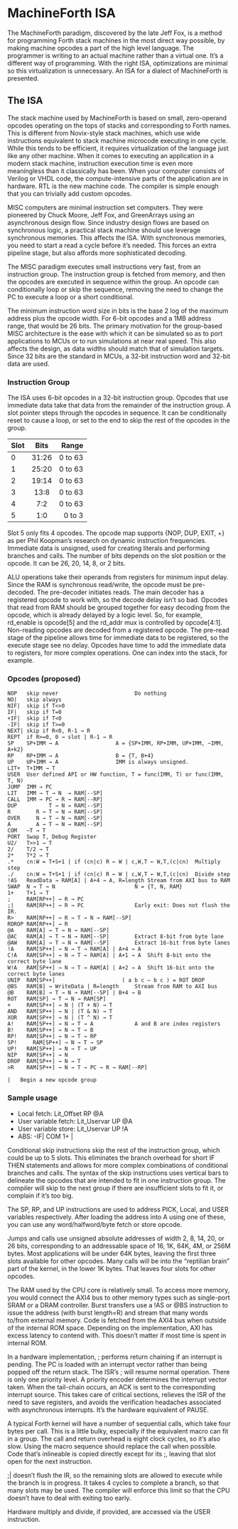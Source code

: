 # MachineForth ISA

The MachineForth paradigm, discovered by the late Jeff Fox, is a method for programming Forth stack machines in the most direct way possible, by making machine opcodes a part of the high level language. The programmer is writing to an actual machine rather than a virtual one. It’s a different way of programming. With the right ISA, optimizations are minimal so this virtualization is unnecessary. An ISA for a dialect of MachineForth is presented.

## The ISA
The stack machine used by MachineForth is based on small, zero-operand opcodes operating on the tops of stacks and corresponding to Forth names. This is different from Novix-style stack machines, which use wide instructions equivalent to stack machine microcode executing in one cycle. While this tends to be efficient, it requires virtualization of the language just like any other machine. When it comes to executing an application in a modern stack machine, instruction execution time is even more meaningless than it classically has been. When your computer consists of Verilog or VHDL code, the compute-intensive parts of the application are in hardware. RTL is the new machine code. The compiler is simple enough that you can trivially add custom opcodes.

MISC computers are minimal instruction set computers. They were pioneered by Chuck Moore, Jeff Fox, and GreenArrays using an asynchronous design flow. Since industry design flows are based on synchronous logic, a practical stack machine should use leverage synchronous memories. This affects the ISA. With synchronous memories, you need to start a read a cycle before it’s needed. This forces an extra pipeline stage, but also affords more sophisticated decoding.

The MISC paradigm executes small instructions very fast, from an instruction group. The instruction group is fetched from memory, and then the opcodes are executed in sequence within the group. An opcode can conditionally loop or skip the sequence, removing the need to change the PC to execute a loop or a short conditional.

The minimum instruction word size in bits is the base 2 log of the maximum address plus the opcode width. For 6-bit opcodes and a 1MB address range, that would be 26 bits. The primary motivation for the group-based MISC architecture is the ease with which it can be simulated so as to port applications to MCUs or to run simulations at near real speed. This also affects the design, as data widths should match that of simulation targets. Since 32 bits are the standard in MCUs, a 32-bit instruction word and 32-bit data are used.

### Instruction Group
The ISA uses 6-bit opcodes in a 32-bit instruction group. Opcodes that use immediate data take that data from the remainder of the instruction group. A slot pointer steps through the opcodes in sequence. It can be conditionally reset to cause a loop, or set to the end to skip the rest of the opcodes in the group.

| Slot | Bits  | Range   |
| ---- |:-----:| -------:|
| 0    | 31:26 | 0 to 63 |
| 1    | 25:20 | 0 to 63 |
| 2    | 19:14 | 0 to 63 |
| 3    | 13:8  | 0 to 63 |
| 4    | 7:2   | 0 to 63 |
| 5    | 1:0   | 0 to 3 |

Slot 5 only fits 4 opcodes. The opcode map supports {NOP, DUP, EXIT, +} as per Phil Koopman’s research on dynamic instruction frequencies. Immediate data is unsigned, used for creating literals and performing branches and calls. The number of bits depends on the slot position or the opcode. It can be 26, 20, 14, 8, or 2 bits. 

ALU operations take their operands from registers for minimum input delay. Since the RAM is synchronous read/write, the opcode must be pre-decoded. The pre-decoder initiates reads. The main decoder has a registered opcode to work with, so the decode delay isn’t so bad. Opcodes that read from RAM should be grouped together for easy decoding from the opcode, which is already delayed by a logic level. So, for example, rd_enable is opcode[5] and the rd_addr mux is controlled by opcode[4:1]. Non-reading opcodes are decoded from a registered opcode. The pre-read stage of the pipeline allows time for immediate data to be registered, so the execute stage see no delay. Opcodes have time to add the immediate data to registers, for more complex operations. One can index into the stack, for example.

### Opcodes (proposed)

```
NOP   skip never						Do nothing
NO|   skip always
NIF|  skip if T<>0
IF|   skip if T=0
+IF|  skip if T<0
-IF|  skip if T>=0
NEXT| skip if R<0, R-1 → R
REPT  if R>=0, 0 → slot | R-1 → R
SP    SP+IMM → A                  A = {SP+IMM, RP+IMM, UP+IMM, ~IMM, A+k2}
RP    RP+IMM → A                  B = {T, B+4}
UP    UP+IMM → A                  IMM is always unsigned.
LIT+  T+IMM → T
USER  User defined API or HW function, T = func(IMM, T) or func(IMM, T, N)
JUMP  IMM → PC
LIT   IMM → T → N  → RAM[--SP]	
CALL  IMM → PC → R → RAM[--RP]
DUP          T → N → RAM[--SP]
R        R → T → N → RAM[--SP]
OVER     N → T → N → RAM[--SP]
A        A → T → N → RAM[--SP]	
COM   ~T → T
PORT  Swap T, Debug Register
U2/   T>>1 → T
2/    T/2 → T
2*    T*2 → T
.*    cn:W = T+S+1 | if (cn|c) R ← W | c,W,T ← W,T,(c|cn)  Multiply step
./    cn:W = T+S+1 | if (cn|c) R ← W | c,W,T ← W,T,(c|cn)  Divide step
!AS   ReadData → RAM[A] | A+4 → A, R=length	Stream from AXI bus to RAM
SWAP  N → T → N                         N = {T, N, RAM}
1+    T+1 → T
;     RAM[RP++] → R → PC
;|    RAM[RP++] → R → PC                Early exit: Does not flush the IR.
R>    RAM[RP++] → R → T → N → RAM[--SP]
RDROP RAM[RP++] → R
@A    RAM[A] → T → N → RAM[--SP]
@AC   RAM[A] → T → N → RAM[--SP]        Extract 8-bit from byte lane
@AW   RAM[A] → T → N → RAM[--SP]        Extract 16-bit from byte lanes
!A    RAM[SP++] → N → T → RAM[A] | A+4 → A
C!A   RAM[SP++] → N → T → RAM[A] | A+1 → A  Shift 8-bit onto the correct byte lane
W!A   RAM[SP++] → N → T → RAM[A] | A+2 → A  Shift 16-bit onto the correct byte lanes
UNIP  RAM[SP++]						( a b c – b c ) = ROT DROP
@BS   RAM[B] → WriteData | R=length     Stream from RAM to AXI bus
@B    RAM[B] → T → N → RAM[--SP] | B+4 → B
ROT   RAM[SP] → T → N → RAM[SP]
+     RAM[SP++] → N | (T + N) → T
AND   RAM[SP++] → N | (T & N) → T
XOR   RAM[SP++] → N | (T ^ N) → T
A!    RAM[SP++] → N → T → A             A and B are index registers
B!    RAM[SP++] → N → T → B
RP!   RAM[SP++] → N → T → RP
SP!  	RAM[SP++] → N → T → SP
UP!   RAM[SP++] → N → T → UP
NIP   RAM[SP++] → N
DROP  RAM[SP++] → N → T
>R    RAM[SP++] → N → T → PC → R → RAM[--RP]

|	Begin a new opcode group
```

### Sample usage
- Local fetch: Lit_Offset RP @A
- User variable fetch: Lit_Uservar UP @A
- User variable store:  Lit_Uservar UP !A
- ABS: -IF| COM 1+ |

Conditional skip instructions skip the rest of the instruction group, which could be up to 5 slots. This eliminates the branch overhead for short IF THEN statements and allows for more complex combinations of conditional branches and calls. The syntax of the skip instructions uses vertical bars to delineate the opcodes that are intended to fit in one instruction group. The compiler will skip to the next group if there are insufficient slots to fit it, or complain if it’s too big.

The SP, RP, and UP instructions are used to address PICK, Local, and USER variables respectively. After loading the address into A using one of these, you can use any word/halfword/byte fetch or store opcode.

Jumps and calls use unsigned absolute addresses of width 2, 8, 14, 20, or 26 bits, corresponding to an addressable space of 16, 1K, 64K, 4M, or 256M bytes. Most applications will be under 64K bytes, leaving the first three slots available for other opcodes. Many calls will be into the “reptilian brain” part of the kernel, in the lower 1K bytes. That leaves four slots for other opcodes.

The RAM used by the CPU core is relatively small. To access more memory, you would connect the AXI4 bus to other memory types such as single-port SRAM or a DRAM controller. Burst transfers use a !AS or @BS instruction to issue the address (with burst length=R) and stream that many words to/from external memory. Code is fetched from the AXI4 bus when outside of the internal ROM space. Depending on the implementation, AXI has excess latency to contend with. This doesn’t matter if most time is spent in internal ROM.

In a hardware implementation, ; performs return chaining if an interrupt is pending. The PC is loaded with an interrupt vector rather than being popped off the return stack. The ISR’s ; will resume normal operation. There is only one priority level. A priority encoder determines the interrupt vector taken. When the tail-chain occurs, an ACK is sent to the corresponding interrupt source. This takes care of critical sections, relieves the ISR of the need to save registers, and avoids the verification headaches associated with asynchronous interrupts. It’s the hardware equivalent of PAUSE.

A typical Forth kernel will have a number of sequential calls, which take four bytes per call. This is a little bulky, especially if the equivalent macro can fit in a group. The call and return overhead is eight clock cycles, so it’s also slow. Using the macro sequence should replace the call when possible. Code that’s inlineable is copied directly except for its ;, leaving that slot open for the next instruction.

;| doesn’t flush the IR, so the remaining slots are allowed to execute while the branch is in progress. It takes 4 cycles to complete a branch, so that many slots may be used. The compiler will enforce this limit so that the CPU doesn’t have to deal with exiting too early.

Hardware multiply and divide, if provided, are accessed via the USER instruction.
